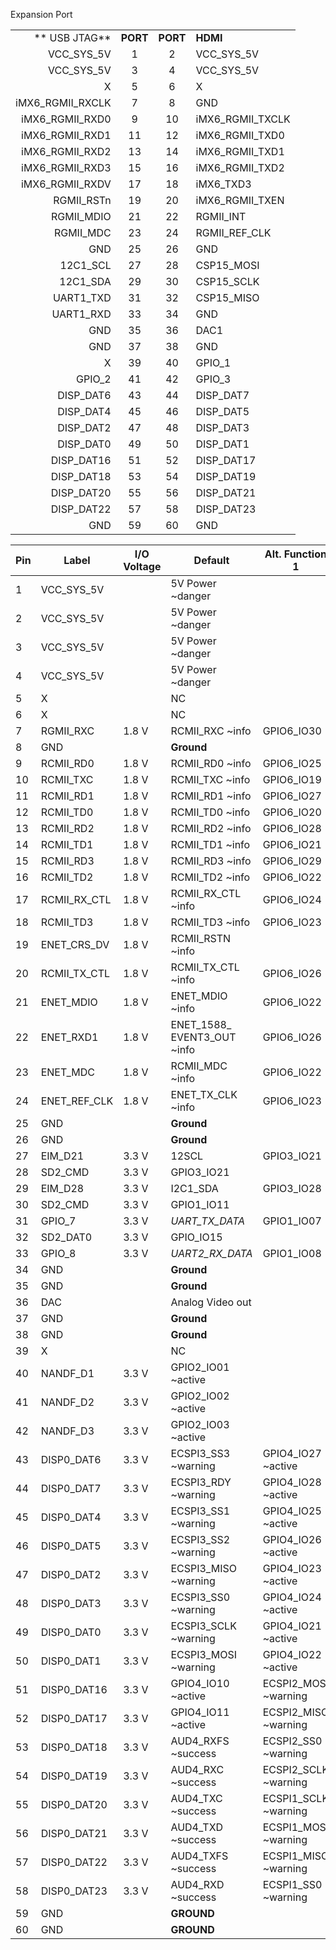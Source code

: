 Expansion Port


|                  |          |          |                  | 
|-----------------:|:--------:|:--------:|:-----------------|
| ** USB JTAG**    | **PORT** | **PORT** | **HDMI**         | 
| VCC_SYS_5V       | 1        | 2        | VCC_SYS_5V       | 
| VCC_SYS_5V       | 3        | 4        | VCC_SYS_5V       | 
| X                | 5        | 6        | X                | 
| iMX6_RGMII_RXCLK | 7        | 8        | GND              | 
| iMX6_RGMII_RXD0  | 9        | 10       | iMX6_RGMII_TXCLK | 
| iMX6_RGMII_RXD1  | 11       | 12       | iMX6_RGMII_TXD0  | 
| iMX6_RGMII_RXD2  | 13       | 14       | iMX6_RGMII_TXD1  | 
| iMX6_RGMII_RXD3  | 15       | 16       | iMX6_RGMII_TXD2  | 
| iMX6_RGMII_RXDV  | 17       | 18       | iMX6_TXD3        | 
| RGMII_RSTn       | 19       | 20       | iMX6_RGMII_TXEN  | 
| RGMII_MDIO       | 21       | 22       | RGMII_INT        | 
| RGMII_MDC        | 23       | 24       | RGMII_REF_CLK    | 
| GND              | 25       | 26       | GND              | 
| 12C1_SCL         | 27       | 28       | CSP15_MOSI       | 
| 12C1_SDA         | 29       | 30       | CSP15_SCLK       | 
| UART1_TXD        | 31       | 32       | CSP15_MISO       | 
| UART1_RXD        | 33       | 34       | GND              | 
| GND              | 35       | 36       | DAC1             | 
| GND              | 37       | 38       | GND              | 
| X                | 39       | 40       | GPIO_1           | 
| GPIO_2           | 41       | 42       | GPIO_3           | 
| DISP_DAT6        | 43       | 44       | DISP_DAT7        | 
| DISP_DAT4        | 45       | 46       | DISP_DAT5        | 
| DISP_DAT2        | 47       | 48       | DISP_DAT3        | 
| DISP_DAT0        | 49       | 50       | DISP_DAT1        | 
| DISP_DAT16       | 51       | 52       | DISP_DAT17       | 
| DISP_DAT18       | 53       | 54       | DISP_DAT19       | 
| DISP_DAT20       | 55       | 56       | DISP_DAT21       | 
| DISP_DAT22       | 57       | 58       | DISP_DAT23       | 
| GND              | 59       | 60       | GND              | 



| **Pin** | **Label**    | **I/O Voltage** | **Default**          | **Alt. Function 1** | **Alt. Function 2** | 
|---------|--------------|-----------------|----------------------|---------------------|---------------------| 
| 1       | VCC_SYS_5V   |                 | 5V Power ~danger     |                     |                     | 
| 2       | VCC_SYS_5V   |                 | 5V Power ~danger     |                     |                     | 
| 3       | VCC_SYS_5V   |                 | 5V Power ~danger     |                     |                     | 
| 4       | VCC_SYS_5V   |                 | 5V Power ~danger     |                     |                     | 
| 5       | X            |                 | NC                   |                     |                     | 
| 6       | X            |                 | NC                   |                     |                     | 
| 7       | RGMII_RXC    | 1.8 V           | RCMII_RXC ~info      | GPIO6_IO30          |                     | 
| 8       | GND          |                 | **Ground**           |                     |                     | 
| 9       | RCMII_RD0    | 1.8 V           | RCMII_RD0 ~info      | GPIO6_IO25          |                     | 
| 10      | RCMII_TXC    | 1.8 V           | RCMII_TXC ~info      | GPIO6_IO19          |                     | 
| 11      | RCMII_RD1    | 1.8 V           | RCMII_RD1 ~info      | GPIO6_IO27          |                     | 
| 12      | RCMII_TD0    | 1.8 V           | RCMII_TD0 ~info      | GPIO6_IO20          |                     | 
| 13      | RCMII_RD2    | 1.8 V           | RCMII_RD2 ~info      | GPIO6_IO28          |                     | 
| 14      | RCMII_TD1    | 1.8 V           | RCMII_TD1 ~info      | GPIO6_IO21          |                     | 
| 15      | RCMII_RD3    | 1.8 V           | RCMII_RD3 ~info      | GPIO6_IO29          |                     | 
| 16      | RCMII_TD2    | 1.8 V           | RCMII_TD2 ~info      | GPIO6_IO22          |                     | 
| 17      | RCMII_RX_CTL | 1.8 V           | RCMII_RX_CTL ~info   | GPIO6_IO24          |                     | 
| 18      | RCMII_TD3    | 1.8 V           | RCMII_TD3  ~info    | GPIO6_IO23          |                     | 
| 19      | ENET_CRS_DV  | 1.8 V           | RCMII_RSTN  ~info    |                     |                     | 
| 20      | RCMII_TX_CTL | 1.8 V           | RCMII_TX_CTL  ~info   | GPIO6_IO26          |                     | 
| 21      | ENET_MDIO    | 1.8 V           | ENET_MDIO   ~info   | GPIO6_IO22          |                     | 
| 22      | ENET_RXD1    | 1.8 V           | ENET_1588_     EVENT3_OUT  ~info| GPIO6_IO26          |                     | 
| 23      | ENET_MDC     | 1.8 V           | RCMII_MDC   ~info    | GPIO6_IO22          |                     | 
| 24      | ENET_REF_CLK | 1.8 V           | ENET_TX_CLK   ~info   | GPIO6_IO23          |                     | 
| 25      | GND          |                 | **Ground**           |                     |                     | 
| 26      | GND          |                 | **Ground**           |                     |                     | 
| 27      | EIM_D21      | 3.3 V           | 12SCL                | GPIO3_IO21          |                     | 
| 28      | SD2_CMD      | 3.3 V           | GPIO3_IO21           |                     |                     | 
| 29      | EIM_D28      | 3.3 V           | I2C1_SDA             | GPIO3_IO28          |                     | 
| 30      | SD2_CMD      | 3.3 V           | GPIO1_IO11           |                     |                     | 
| 31      | GPIO_7       | 3.3 V           | *UART_TX_DATA*       | GPIO1_IO07          |*FLEXCAN1_TX*  | 
| 32      | SD2_DAT0     | 3.3 V           | GPIO_IO15            |                     |                     | 
| 33      | GPIO_8       | 3.3 V           | *UART2_RX_DATA*      | GPIO1_IO08       | *FLEXCAN1_RX*| 
| 34      | GND          |                 | **Ground**           |                     |                     | 
| 35      | GND          |                 | **Ground**           |                     |                     | 
| 36      | DAC          |                 | Analog Video out     |                     |                     | 
| 37      | GND          |                 | **Ground**            |                     |                     | 
| 38      | GND          |                 | **Ground**           |                     |                     | 
| 39      | X            |                 | NC                   |                     |                     | 
| 40      | NANDF_D1     | 3.3 V           | GPIO2_IO01 ~active   |                     |                     | 
| 41      | NANDF_D2     | 3.3 V           | GPIO2_IO02 ~active   |                     |                     | 
| 42      | NANDF_D3     | 3.3 V           | GPIO2_IO03 ~active   |                     |                     | 
| 43      | DISP0_DAT6   | 3.3 V           | ECSPI3_SS3 ~warning  | GPIO4_IO27 ~active  |                     | 
| 44      | DISP0_DAT7   | 3.3 V           | ECSPI3_RDY ~warning  | GPIO4_IO28  ~active |                     | 
| 45      | DISP0_DAT4   | 3.3 V           | ECSPI3_SS1 ~warning  | GPIO4_IO25 ~active  |                     | 
| 46      | DISP0_DAT5   | 3.3 V           | ECSPI3_SS2 ~warning  | GPIO4_IO26 ~active  |                     | 
| 47      | DISP0_DAT2   | 3.3 V           | ECSPI3_MISO ~warning | GPIO4_IO23 ~active  |                     | 
| 48      | DISP0_DAT3   | 3.3 V           | ECSPI3_SS0 ~warning  | GPIO4_IO24 ~active  |                     | 
| 49      | DISP0_DAT0   | 3.3 V           | ECSPI3_SCLK ~warning | GPIO4_IO21 ~active  |                     | 
| 50      | DISP0_DAT1   | 3.3 V           | ECSPI3_MOSI ~warning | GPIO4_IO22 ~active  |                     | 
| 51      | DISP0_DAT16  | 3.3 V           | GPIO4_IO10 ~active   | ECSPI2_MOSI ~warning |                     | 
| 52      | DISP0_DAT17  | 3.3 V           | GPIO4_IO11 ~active   | ECSPI2_MISO ~warning |                     | 
| 53      | DISP0_DAT18  | 3.3 V           | AUD4_RXFS ~success   | ECSPI2_SS0 ~warning  | GPIO4_IO12  ~active | 
| 54      | DISP0_DAT19  | 3.3 V           | AUD4_RXC ~success    | ECSPI2_SCLK ~warning | GPIO4_IO13 ~active  | 
| 55      | DISP0_DAT20  | 3.3 V           | AUD4_TXC ~success    | ECSPI1_SCLK ~warning | GPIO4_IO14  ~active | 
| 56      | DISP0_DAT21  | 3.3 V           | AUD4_TXD  ~success   | ECSPI1_MOSI ~warning | GPIO4_IO15 ~active  | 
| 57      | DISP0_DAT22  | 3.3 V           | AUD4_TXFS ~success   | ECSPI1_MISO ~warning | GPIO4_IO16 ~active  | 
| 58      | DISP0_DAT23  | 3.3 V           | AUD4_RXD ~success    | ECSPI1_SS0 ~warning  | GPIO4_IO17 ~active  | 
| 59      | GND          |                 | **GROUND**           |                     |                     | 
| 60      | GND          |                 | **GROUND**           |                     |                     | 
